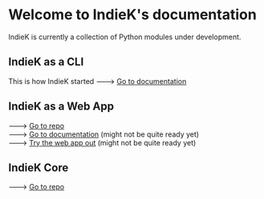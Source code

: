 # Welcome to IndieK's documentation
IndieK is currently a collection of Python modules under development.

## IndieK as a CLI
This is how IndieK started ---> [Go to documentation](https://indiek.github.io/indiek.cli/)

## IndieK as a Web App
---> [Go to repo](https://github.com/indiek/indiek.web)  
---> [Go to documentation](https://indiek.github.io/indiek.web/) (might not be quite ready yet)  
---> [Try the web app out](www.indiekweb.com) (might not be quite ready yet)

## IndieK Core
---> [Go to repo](https://github.com/indiek/indiek.core)
